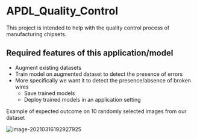 # APDL_Quality_Control
This project is intended to help with the quality control process of manufacturing chipsets. 

## Required features of this application/model 
- Augment existing datasets 
- Train model on augmented dataset to detect the presence of errors 
- More specifically we want it to detect the presence/absence of broken wires 
    - Save trained models
    - Deploy trained models in an application setting 



Example of expected outcome on 10 randomly selected images from our dataset

![image-20210316192927925](/Users/supernova/Dropbox/labwork/APDL_Quality_Control/README.assets/image-20210316192927925.png)